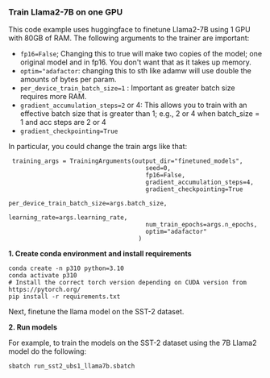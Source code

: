 ### Train Llama2-7B on one GPU

This code example uses huggingface to finetune Llama2-7B using 1 GPU with 80GB of RAM. The following arguments to the trainer are important:

- ```fp16=False```; Changing this to true will make two copies of the model; one original model and in fp16. You don't want that as it takes up memory.
- ```optim="adafactor```: changing this to sth like adamw will use double the amounts of bytes per param.
- ```per_device_train_batch_size=1``` : Important as greater batch size requires more RAM.
- ```gradient_accumulation_steps=2``` or 4: This allows you to train with an effective batch size that is greater than 1; e.g., 2 or 4 when batch_size = 1 and acc steps are 2 or 4
- ```gradient_checkpointing=True```

In particular, you could change the train args like that:

```
 training_args = TrainingArguments(output_dir="finetuned_models",
                                      seed=0,
                                      fp16=False,
                                      gradient_accumulation_steps=4,
                                      gradient_checkpointing=True
                                      per_device_train_batch_size=args.batch_size,
                                      learning_rate=args.learning_rate,
                                      num_train_epochs=args.n_epochs,
                                      optim="adafactor"
                                    )
```


**1. Create conda environment and install requirements**

```
conda create -n p310 python=3.10 
conda activate p310
# Install the correct torch version depending on CUDA version from https://pytorch.org/
pip install -r requirements.txt
```

Next, finetune the llama model on the SST-2 dataset.

**2. Run models**

For example, to train the models on the SST-2 dataset using the 7B Llama2 model do the following:
```
sbatch run_sst2_ubs1_llama7b.sbatch
```
